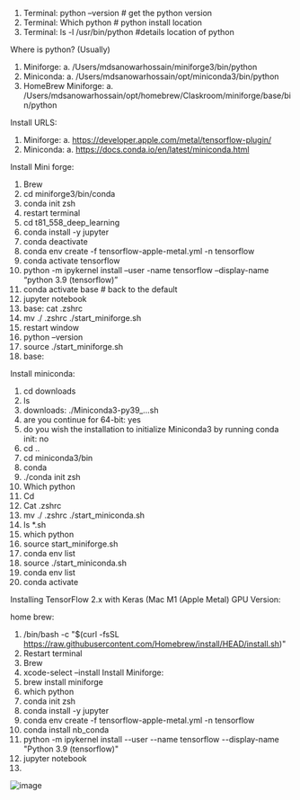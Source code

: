 1.	Terminal: python –version # get the python version
2.	Terminal:  Which python # python install location
3.	Terminal: ls -l /usr/bin/python #details location of python

Where is python? (Usually)
1.	Miniforge:
a.	/Users/mdsanowarhossain/miniforge3/bin/python
2.	Miniconda:
a.	/Users/mdsanowarhossain/opt/miniconda3/bin/python
3.	HomeBrew Miniforge:
a.	/Users/mdsanowarhossain/opt/homebrew/Claskroom/miniforge/base/bin/python

Install URLS:
1.	Miniforge:
a.	https://developer.apple.com/metal/tensorflow-plugin/
2.	Miniconda:
a.	https://docs.conda.io/en/latest/miniconda.html

Install Mini forge:
1.	Brew
2.	cd miniforge3/bin/conda
3.	conda init zsh
4.	restart terminal
5.	cd t81_558_deep_learning
6.	conda install -y jupyter
7.	conda deactivate
8.	conda env create -f tensorflow-apple-metal.yml -n tensorflow
9.	conda activate tensorflow
10.	python -m ipykernel install –user -name tensorflow –display-name “python 3.9 (tensorflow)”
11.	conda activate base # back to the default
12.	jupyter notebook
13.	base: cat .zshrc
14.	mv ./ .zshrc ./start_miniforge.sh
15.	restart window
16.	python –version
17.	source ./start_miniforge.sh
18.	base:

Install miniconda:
1.	cd downloads 
2.	ls
3.	downloads: ./Miniconda3-py39_...sh
4.	are you continue for 64-bit: yes
5.	do you wish the installation to initialize Miniconda3 by running conda init: no
6.	cd ..
7.	cd miniconda3/bin
8.	conda
9.	./conda init zsh
10.	Which python
11.	Cd
12.	Cat .zshrc
13.	mv ./ .zshrc ./start_miniconda.sh
14.	ls *.sh
15.	which python
16.	source start_miniforge.sh
17.	conda env list
18.	source ./start_miniconda.sh
19.	conda env list
20.	conda activate


Installing TensorFlow 2.x with Keras (Mac M1 (Apple Metal) GPU Version:

home brew:
1.	/bin/bash -c "$(curl -fsSL https://raw.githubusercontent.com/Homebrew/install/HEAD/install.sh)"
2.	Restart terminal
3.	Brew
4.	xcode-select –install
Install Miniforge:
5.	brew install miniforge
6.	which python
7.	conda init zsh
8.	conda install -y jupyter
9.	conda env create -f tensorflow-apple-metal.yml -n tensorflow
10.	conda install nb_conda
11.	python -m ipykernel install --user --name tensorflow --display-name "Python 3.9 (tensorflow)"
12.	jupyter notebook
13.	


![image](https://user-images.githubusercontent.com/52736275/146691484-810893c1-5813-4582-9b9c-a644271540b6.png)
